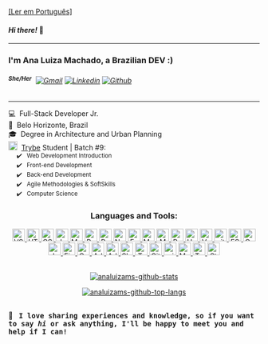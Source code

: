 [[Ler em Português]](https://github.com/analuizams/analuizams/blob/main/README-pt.md)

#### *Hi there!* 🤗

---
  
### I'm Ana Luiza Machado, a Brazilian DEV :)
###### <sup>**She/Her**</sup> &nbsp;[![Gmail](https://img.shields.io/badge/-Gmail-c14438?style=plastic&logo=Gmail&logoColor=white)](mailto:analuizamsalgado@gmail.com)&nbsp;[![Linkedin](https://img.shields.io/badge/-LinkedIn-blue?style=plastic&logo=Linkedin&logoColor=white)](https://www.linkedin.com/in/analuizamsalgado/?locale=en_US/)&nbsp;[![Github](https://img.shields.io/badge/-Github-000?style=plastic&logo=Github&logoColor=white)](https://github.com/analuizams)
<!-- website to generate badges: https://shields.io/ -->

---

💻 &nbsp;Full-Stack Developer Jr. <br>
📍 &nbsp;Belo Horizonte, Brazil  <br>
🎓 &nbsp;Degree in Architecture and Urban Planning  <br>
<a href="https://www.betrybe.com/"><img alt="trybe-Logo" height="18" src="https://media-exp1.licdn.com/dms/image/C4D0BAQFalja6B0Vl8A/company-logo_200_200/0/1625490679503?e=2159024400&v=beta&t=nqTaSKJaQJJZIhzEbWFriLCfSlgMlIxslVeGFdU54_o"></a>&nbsp; <a href="https://www.betrybe.com/">Trybe</a> Student | Batch #9:  <br>
  <sub>&nbsp;&nbsp;&nbsp;&nbsp; ✔️ &nbsp; Web Development Introduction</sub><br>
  <sub>&nbsp;&nbsp;&nbsp;&nbsp; ✔️ &nbsp; Front-end Development </sub><br>
  <sub>&nbsp;&nbsp;&nbsp;&nbsp; ✔️ &nbsp; Back-end Development</sub><br>
  <sub>&nbsp;&nbsp;&nbsp;&nbsp; ✔️ &nbsp; Agile Methodologies & SoftSkills</sub><br>
  <sub>&nbsp;&nbsp;&nbsp;&nbsp; ✔️ &nbsp; Computer Science</sub>



<div align="center">

### Languages and Tools:
  <a href="https://code.visualstudio.com/">
    <img alt="VScode" height="25" src="https://img.shields.io/badge/vs%20code-282C34.svg?style=for-the-badge&logo=visual-studio-code&logoColor=007ACC"/>
  </a>
  <a href="https://www.w3.org/html/" target="_blank">
      <img alt="HTML5 logo" height="25" src="https://img.shields.io/badge/html5-282C34.svg?style=for-the-badge&logo=html5&logoColor=E34F26" />
  </a>
  <a href="https://www.w3schools.com/css/" target="_blank">
    <img alt="CSS3" height="25" src="https://img.shields.io/badge/css3-282C34.svg?style=for-the-badge&logo=css3&logoColor=1572B6" />
  </a> 
  <a href="https://developer.mozilla.org/en-US/docs/Web/JavaScript/" target="_blank">
    <img alt="JavaScript" height="25" src="https://img.shields.io/badge/javascript-282C34.svg?style=for-the-badge&logo=javascript&logoColor=F7DF1E" />
  </a>
  <a href="https://www.markdownguide.org/" target="_blank">
    <img  alt="Markdown" height="25" src="https://img.shields.io/badge/markdown-282C34.svg?style=for-the-badge&logo=markdown&logoColor=white" />
  </a>
  <a href="https://reactjs.org/" target="_blank">
    <img alt="React" height="25" src="https://img.shields.io/badge/react-282C34.svg?style=for-the-badge&logo=react&logoColor=61DAFB" />
  </a>
  <a href="https://redux.js.org/" target="_blank">
    <img alt="Redux" height="25" src="https://img.shields.io/badge/redux-282C34.svg?style=for-the-badge&logo=redux&logoColor=764ABC" />
  </a>
  <a href="https://nodejs.org/" target="_blank">
    <img alt="Node.js" height="25" src="https://img.shields.io/badge/node.js-282C34.svg?style=for-the-badge&logo=node.js&logoColor=339933" />
  </a>
  <a href="https://expressjs.com/" target="_blank">
    <img alt="Express.js" height="25" src="https://img.shields.io/badge/express.js-282C34.svg?style=for-the-badge&logo=express&logoColor=FFFFFF" />
  </a>
  <a href="https://www.mysql.com/" target="_blank">
    <img alt="MySQL" height="25" src="https://img.shields.io/badge/mysql-282C34.svg?style=for-the-badge&logo=mysql&logoColor=white" />
  </a>
  <a href="https://www.mongodb.com/" target="_blank">
    <img alt="MongoDB" height="25" src="https://img.shields.io/badge/MongoDB-282C34.svg?style=for-the-badge&logo=mongodb&logoColor=47A248" />
  </a>
  <a href="https://postman.com/" target="_blank">
    <img alt="Postman" height="25" src="https://img.shields.io/badge/Postman-282C34?style=for-the-badge&logo=postman&logoColor=FF6C37" />
  </a>
  <a href="https://heroku.com/" target="_blank">
    <img alt="Heroku" height="25" src="https://img.shields.io/badge/heroku-282C34.svg?style=for-the-badge&logo=heroku&logoColor=6762a6" />
  </a>
  <a href="https://vercel.com/" target="_blank">
    <img alt="Vercel" height="25" src="https://img.shields.io/badge/vercel-282C34.svg?style=for-the-badge&logo=vercel&logoColor=%23000000" />
  </a>
  <a href="https://git-scm.com/" target="_blank">
    <img alt="git" height="25" src="https://img.shields.io/badge/git-282C34.svg?style=for-the-badge&logo=git&logoColor=F1502F" />
  </a>
  <a href="https://eslint.org/" target="_blank">
    <img alt="ESLint" height="25" src="https://img.shields.io/badge/ESLint-282C34?style=for-the-badge&logo=eslint&logoColor=4B3263" />
  </a>
  <a href="https://www.cypress.io/" target="_blank">
    <img alt="Cypress" height="25" src="https://img.shields.io/badge/-cypress-282C34?style=for-the-badge&logo=cypress&logoColor=058a5e" />
  </a>
  <a href="https://jestjs.io/" target="_blank">
    <img alt="Jest" height="25" src="https://img.shields.io/badge/-jest-282C34?style=for-the-badge&logo=jest&logoColor=C21325"  />
  </a>
  <a href="https://www.figma.com/" target="_blank">
    <img alt="Figma" height="25" src="https://img.shields.io/badge/figma-282C34.svg?style=for-the-badge&logo=figma&logoColor=%23F24E1E" />
  </a>
  <a href="https://www.canva.com/" target="_blank">
    <img alt="Canva" height="25" src="https://img.shields.io/badge/canva-282C34.svg?style=for-the-badge&logo=Canva&logoColor=%2300C4CC" />
  </a>
  <a href="https://www.adobe.com/in/products/illustrator.html" target="_blank">
    <img  alt="Adobe Illustrator" height="25" src="https://img.shields.io/badge/illustrator-282C34.svg?style=for-the-badge&logo=adobeillustrator&logoColor=%23FF9A00" />
  </a>
  <a href="https://www.adobe.com/in/products/photoshop.html" target="_blank">
    <img alt="Adobe Photoshop" height="25" src="https://img.shields.io/badge/photoshop-282C34.svg?style=for-the-badge&logo=adobephotoshop&logoColor=%2331A8FF" />
  </a>
  <a href="https://www.slack.com/" target="_blank">
    <img alt="Slack" height="25" src="https://img.shields.io/badge/slack-282C34?style=for-the-badge&logo=slack&logoColor=white" />
  </a>
  <a href="https://www.trello.com/" target="_blank">
    <img alt="Trello" height="25" src="https://img.shields.io/badge/trello-282C34.svg?style=for-the-badge&logo=Trello&logoColor=%23026AA7" />
  </a>
  <a href="https://www.github.com/" target="_blank">
    <img alt="GitHub" height="25" src="https://img.shields.io/badge/github-282C34.svg?style=for-the-badge&logo=github&logoColor=white" />
  </a>
  <a href="https://www.microsoft.com/en-us/windows/" target="_blank">
    <img alt="windows" height="25" src="https://img.shields.io/badge/windows-282C34?style=for-the-badge&logo=windows&logoColor=0078D6" />
  </a>
  <a href="https://www.apple.com/br/macos/big-sur/" target="_blank">
    <img alt="MacOS" height="25" src="https://img.shields.io/badge/macos-282C34?style=for-the-badge&logo=apple&logoColor=white" />
  </a>
    <a href="https://www.typescriptlang.org/" target="_blank">
    <img alt="Typescript" height="25" src="https://img.shields.io/badge/typescript-282C34.svg?style=for-the-badge&logo=typescript&logoColor=white" />
  </a>
      <a href="https://styled-components.com/" target="_blank">
    <img alt="Styled components" height="25" src="https://img.shields.io/badge/styled--components-282c34?style=for-the-badge&logo=styled-components&logoColor=white" />
  </a>

  <br>
  <br>

  
<!-- github stats api: https://github.com/anuraghazra/github-readme-stats -->
  <a href="https://github.com/analuizams/">
    <p><img src="https://github-readme-stats.vercel.app/api?username=analuizams&show_icons=true&theme=vision-friendly-dark&hide_border=true&border_radius=15&count_private=true&title_color=ffffff" alt="analuizams-github-stats"></p>
    <p><img alt="analuizams-github-top-langs" src="https://github-readme-stats.vercel.app/api/top-langs/?username=analuizams&layout=compact&theme=vision-friendly-dark&hide_border=true&border_radius=15&langs_count=6&title_color=ffffff"></p>
  </a>
</div>
  
## 

💬 &nbsp; <samp> **I love sharing experiences and knowledge, so if you want to say *hi* or ask anything, I'll be happy to meet you and help if I can!** </samp>
